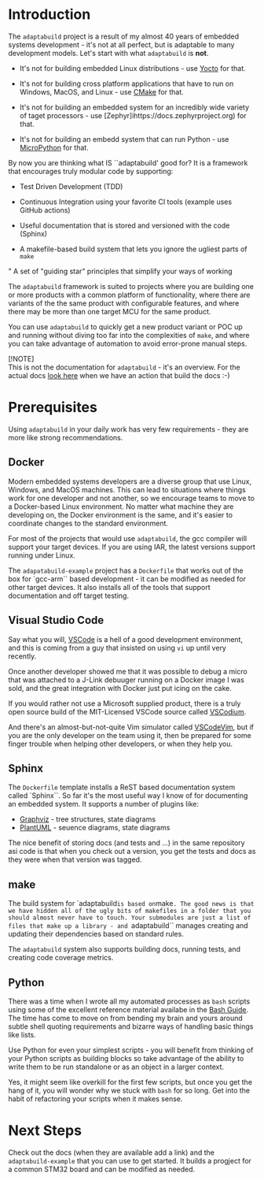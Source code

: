 # Introduction

The ``adaptabuild`` project is a result of my almost 40 years of embedded
systems development - it's not at all perfect, but is adaptable to many
development models. Let's start with what ``adaptabuild`` is **not**.

* It's not for building embedded Linux distributions - use
  [Yocto](https://www.yoctoproject.org) for that.

* It's not for building cross platform applications that have to run
  on Windows, MacOS, and Linux - use  [CMake](https://cmake.org) for that.

* It's not for building an embedded system for an incredibly wide variety
  of taget processors - use [Zephyr]ihttps://docs.zephyrproject.org) for that.

* It's not for building an embedd system that can run Python - use
  [MicroPython](https://micropython.org/) for that. 

By now you are thinking what IS ``adaptabuild' good for? It is a framework
that encourages truly modular code by supporting:

* Test Driven Development (TDD)

* Continuous Integration using your favorite CI tools (example uses GitHub actions)

* Useful documentation that is stored and versioned with the code (Sphinx)

* A makefile-based build system that lets you ignore the ugliest parts of ``make``

" A set of "guiding star" principles that simplify your ways of working

The ``adaptabuild`` framework is suited to projects where you are building
one or more products with a common platform of functionality, where there are
variants of the the same product with configurable features, and where there
may be more than one target MCU for the same product.

You can use ``adaptabuild`` to quickly get a new product variant or POC up
and running without diving too far into the complexities of ``make``, and where
you can take advantage of automation to avoid error-prone manual steps.

[!NOTE]  
This is not the documentation for ``adaptabuild`` - it's an overview. For the
actual docs [look here](https://github.com/rhempel/adaptabuild) when we have an
action that build the docs :-)

# Prerequisites

Using ``adaptabuild`` in your daily work has very few requirements - they are
more like strong recommendations.

## Docker

Modern embedded systems developers are a diverse group that use Linux,
Windows, and MacOS machines. This can lead to situations where things
work for one developer and not another, so we encourage teams to move
to a Docker-based Linux environment. No matter what machine they are developing
on, the Docker environment is the same, and it's easier to coordinate
changes to the standard environment.

For most of the projects that would use ``adaptabuild``, the gcc compiler will
support your target devices. If you are using IAR, the latest versions support
running under Linux.

The ``adapatabuild-example`` project has a ``Dockerfile`` that works out
of the box for `gcc-arm`` based development - it can be modified as needed for
other target devices. It also installs all of the tools that support documentation
and off target testing.

## Visual Studio Code

Say what you will, [VSCode](https://code.visualstudio.com/) is a hell of a
good development environment, and this is coming from a guy that insisted 
on using ``vi`` up until very recently.

Once another developer showed me that it was possible to debug a micro that
was attached to a J-Link debuuger running on a Docker image I was sold, and the
great integration with Docker just put icing on the cake.

If you would rather not use a Microsoft supplied product, there is a truly
open source build of the MIT-Licensed VSCode source called [VSCodium](https://vscodium.com/).

And there's an almost-but-not-quite Vim simulator called
[VSCodeVim](https://github.com/VSCodeVim/Vimcode), but if you are the
only developer on the team using it, then be prepared for some finger trouble
when helping other developers, or when they help you.

## Sphinx

The ``Dockerfile`` template installs a ReST based documentation system called
`Sphinx``. So far it's the most useful way I know of for documenting an embedded
system. It supports a number of plugins like:

* [Graphviz](https://graphviz.org/) - tree structures, state diagrams
* [PlantUML](https://plantuml.com/) - seuence diagrams, state diagrams

The nice benefit of storing docs (and tests and ...) in the same repository asi
code is that when you check out a version, you get the tests and docs as they were
when that version was tagged.

## make

The build system for `adaptabuild`` is based on ``make``. The good news is that
we have hidden all of the ugly bits of makefiles in a folder that you should
almost never have to touch. Your submodules are just a list of files that
make up a library - and ``adaptabuild`` manages creating and updating their
dependencies based on standard rules.

The ``adaptabuild`` system also supports building docs, running tests, and creating
code coverage metrics.

## Python

There was a time when I wrote all my automated processes as ``bash`` scripts using
some of the excellent reference material availabe in the
[Bash Guide](https://mywiki.wooledge.org/BashGuide). The time has come to
move on from bending my brain and yours around subtle shell quoting requirements
and bizarre ways of handling basic things like lists.

Use Python for even your simplest scripts - you will benefit from thinking of your
Python scripts as building blocks so take advantage of the ability to write
them to be run standalone or as an object in a larger context.

Yes, it might seem like overkill for the first few scripts, but once you
get the hang of it, you will wonder why we stuck with ``bash`` for so long. Get
into the habit of refactoring your scripts when it makes sense.

# Next Steps

Check out the docs (when they are available add a link) and the ``adaptabuild-example``
that you can use to get started. It builds a progject for a common STM32 board
and can be modified as needed.
